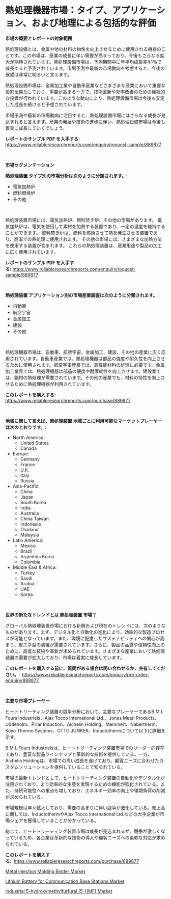 <p><h1>熱処理機器市場：タイプ、アプリケーション、および地理による包括的な評価</h1></p><p><strong>市場の概要とレポートの対象範囲</strong></p>
<p><p>熱処理設備とは、金属や他の材料の物性を向上させるために使用される機器のことです。この市場は、産業の成長に伴い需要が高まっており、今後もさらなる拡大が期待されています。熱処理設備市場は、予測期間中に年平均成長率4.1％で成長すると予測されています。市場予測や最新の市場動向を考慮すると、今後の展望は非常に明るいと言えます。</p><p>熱処理設備市場は、金属加工業や自動車産業などさまざまな産業において重要な役割を果たしており、需要が高まる一方で、技術革新や効率改善のための継続的な投資が行われています。このような動向により、熱処理設備市場は今後も安定した成長を続けると予想されています。</p><p>市場予測や最新の市場動向に注目すると、熱処理設備市場にはさらなる成長が見込まれると言えます。産業の発展や技術の進歩に伴い、熱処理設備市場は今後も着実に成長していくでしょう。</p></p>
<p><strong>レポートのサンプル PDF を入手する:</strong> <a href="https://www.reliableresearchreports.com/enquiry/request-sample/889877">https://www.reliableresearchreports.com/enquiry/request-sample/889877</a></p>
<p>&nbsp;</p>
<p><strong>市場セグメンテーション</strong></p>
<p><strong>熱処理装置 タイプ別の市場分析は次のように分類されます。:</strong></p>
<p><ul><li>電気加熱炉</li><li>燃料燃焼炉</li><li>その他</li></ul></p>
<p>&nbsp;</p>
<p><p>熱処理装置市場には、電気加熱炉、燃料焚き炉、その他の市場があります。 電気加熱炉は、電気を使用して素材を加熱する装置であり、一定の温度を維持することができます。 燃料焚き炉は、燃料を燃焼させて熱を発生させる装置であり、高温での熱処理に使用されます。 その他の市場には、さまざまな加熱方法を使用する装置が含まれます。 これらの熱処理装置は、産業用途や製品の加工に広く使用されています。</p></p>
<p><strong>レポートのサンプル PDF を入手する:</strong>&nbsp;<a href="https://www.reliableresearchreports.com/enquiry/request-sample/889877">https://www.reliableresearchreports.com/enquiry/request-sample/889877</a></p>
<p>&nbsp;</p>
<p><strong> 熱処理装置 アプリケーション別の市場産業調査は次のように分類されます。:</strong></p>
<p><ul><li>自動車</li><li>航空宇宙</li><li>金属加工</li><li>建設</li><li>その他</li></ul></p>
<p>&nbsp;</p>
<p><p>熱処理機器市場は、自動車、航空宇宙、金属加工、建設、その他の産業に広く応用されています。自動車産業では、熱処理機器は部品の強度や耐久性を向上させるために使用されます。航空宇宙産業では、高性能材料の処理に必要です。金属加工業界では、熱処理機器は部品の硬度や耐摩耗性を向上させます。建設業では、鋼材の熱処理が需要されています。その他の産業でも、材料の特性を向上させるために熱処理機器が利用されています。</p></p>
<p><strong>このレポートを購入する:</strong>&nbsp; <a href="https://www.reliableresearchreports.com/purchase/889877">https://www.reliableresearchreports.com/purchase/889877</a></p>
<p>&nbsp;</p>
<p><strong>地域に関して言えば、熱処理装置 地域ごとに利用可能なマーケットプレーヤーは次のとおりです。:</strong></p>
<p><ul>
    <li>
        North America:
        <ul>
            <li>United States</li>
            <li>Canada</li>
        </ul>
    </li>
    <li>
        Europe:
        <ul>
            <li>Germany</li>
            <li>France</li>
            <li>U.K.</li>
            <li>Italy</li>
            <li>Russia</li>
        </ul>
    </li>
    <li>
        Asia-Pacific:
        <ul>
            <li>China</li>
            <li>Japan</li>
            <li>South Korea</li>
            <li>India</li>
            <li>Australia</li>
            <li>China Taiwan</li>
            <li>Indonesia</li>
            <li>Thailand</li>
            <li>Malaysia</li>
        </ul>
    </li>
    <li>
        Latin America:
        <ul>
            <li>Mexico</li>
            <li>Brazil</li>
            <li>Argentina Korea</li>
            <li>Colombia</li>
        </ul>
    </li>
    <li>
        Middle East & Africa:
        <ul>
            <li>Turkey</li>
            <li>Saudi</li>
            <li>Arabia</li>
            <li>UAE</li>
            <li>Korea</li>
        </ul>
    </li>
    </ul></p>
<p>&nbsp;</p>
<p><strong>世界の新たなトレンドとは 熱処理装置 市場？</strong></p>
<p><p>グローバル熱処理装置市場における新興および現在のトレンドには、次のようなものがあります。まず、デジタル化と自動化の進化により、効率的な製造プロセスが可能となっています。また、環境に配慮したサステナビリティへの関心が高まり、省エネ型の装置が需要されています。さらに、製品の品質や信頼性向上のために、高度な技術や革新が求められています。さまざまな産業において熱処理装置の需要が拡大しており、市場は着実に成長しています。</p></p>
<p><strong>このレポートを購入する前に、質問がある場合は問い合わせるか、共有してください。</strong>- <a href="https://www.reliableresearchreports.com/enquiry/pre-order-enquiry/889877">https://www.reliableresearchreports.com/enquiry/pre-order-enquiry/889877</a></p>
<p>&nbsp;</p>
<p><strong>主要な市場プレーヤー</strong></p>
<p><p>ヒートトリーティング装置の競争分析において、主要なプレーヤーであるB.M.I. Fours Industriels、Ajax Tocco International Ltd.、Jones Metal Products、Uddeholm、Pillar Induction、Aichelin Holding、Memmert、Nabertherm、Koyo Thermo Systems、OTTO JUNKER、Inductothermについて以下に詳細を示す。</p><p>B.M.I. Fours Industrielsは、ヒートトリーティング装置市場でのリーダー的存在であり、豊富な製品ラインナップと革新的な技術を提供している。一方、Aichelin Holdingは、市場での高い成長を遂げており、顧客ニーズに合わせたカスタムソリューションを提供していることで知られている。</p><p>市場の最新トレンドとして、ヒートトリーティング装置の自動化やデジタル化が注目されており、より効率的な生産を実現するための機能が強化されている。また、持続可能性への重点も増しており、エネルギー効率の向上や環境負荷の削減が求められている。</p><p>市場規模は年々拡大しており、需要の高まりに伴い競争が激化している。売上高に関しては、InductothermやAjax Tocco International Ltd.などの大手企業が市場シェアを獲得していることが分かっている。</p><p>総じて、ヒートトリーティング装置市場は成長が見込まれるが、競争が激しくなっているため、各企業は革新的な技術の導入や顧客ニーズへの柔軟な対応が求められている。</p></p>
<p><strong>このレポートを購入する:</strong>&nbsp;&nbsp;<a href="https://www.reliableresearchreports.com/purchase/889877">https://www.reliableresearchreports.com/purchase/889877</a></p>
<p><p><a href="https://github.com/pjcfca/Market-Research-Report-List-1/blob/main/metal-injection-molding-binder-market.md">Metal Injection Molding Binder Market</a></p><p><a href="https://github.com/kathiaseamanalvaradovlprc2h/Market-Research-Report-List-1/blob/main/lithium-battery-for-communication-base-stations-market.md">Lithium Battery for Communication Base Stations Market</a></p><p><a href="https://github.com/wusalecollins540tpqoz/Market-Research-Report-List-1/blob/main/industrial-5-hydroxymethylfurfural-5-hmf-market.md">Industrial 5-hydroxymethylfurfural (5-HMF) Market</a></p></p>